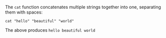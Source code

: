 The `cat` function concatenates multiple strings together into one, separating
them with spaces:

```
cat "hello" "beautiful" "world"
```

The above produces `hello beautiful world`